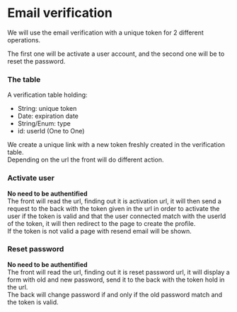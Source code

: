 # Email verification

We will use the email verification with a unique token for 2 different operations.  

The first one will be activate a user account, and the second one will be to reset the password.

### The table
A verification table holding:
- String: unique token
- Date: expiration date
- String/Enum: type
- id: userId (One to One)

We create a unique link with a new token freshly created in the verification table.  
Depending on the url the front will do different action.  

### Activate user
**No need to be authentified**  
The front will read the url, finding out it is activation url, it will then send a request to the back with the token given in the url in order to activate the user if the token is valid and that the user connected match with the userId of the token, it will then redirect to the page to create the profile.  
If the token is not valid a page with resend email will be shown.

### Reset password
**No need to be authentified**  
The front will read the url, finding out it is reset password url, it will display a form with old and new password, send it to the back with the token hold in the url.  
The back will change password if and only if the old password match and the token is valid.
